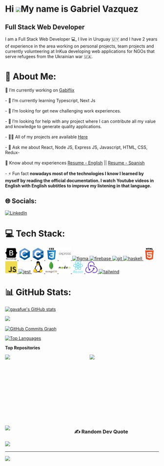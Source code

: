 Hi ![](https://user-images.githubusercontent.com/18350557/176309783-0785949b-9127-417c-8b55-ab5a4333674e.gif)My name is Gabriel Vazquez
=======================================================================================================================================

Full Stack Web Developer
------------------------

I am a Full Stack Web Developer 💻, I live in Uruguay 🇺🇾 and I have 2 years of experience in the area working on personal projects, team projects and currently volunteering at InKua developing web applications for NGOs that serve refugees from the Ukrainian war 🇺🇦.

# 💫 About Me:
🔭 I’m currently working on [Gabiflix](https://github.com/gavafue/movie-repository)<br><br>- 🌱 I’m currently learning Typescript, Next Js<br><br>- 👯 I’m looking for get new challenging work experiences.<br><br>- 🤝 I’m looking for help with any project where I can contribute all my value and knowledge to generate quality applications.<br><br>- 👨‍💻 All of my projects are available [Here](https://github.com/gavafue?tab=repositories)<br><br>- 💬 Ask me about React, Node JS, Express JS, Javascript, HTML, CSS, Redux-<br><br>📄 Know about my experiences [Resume - English](https://drive.google.com/file/d/1ZA0K6ZCiGdQqlA9KOiDV5_fO6pNecJsy/view?usp=sharing) || [Resume - Spanish](https://drive.google.com/file/d/1ZA0K6ZCiGdQqlA9KOiDV5_fO6pNecJsy/view?usp=sharing)<br><br>- ⚡ Fun fact **nowadays most of the technologies I know I learned by myself by reading the official documentation. I watch Youtube videos in English with English subtitles to improve my listening in that language.**


## 🌐 Socials:
[![LinkedIn](https://img.shields.io/badge/LinkedIn-%230077B5.svg?logo=linkedin&logoColor=white)](https://linkedin.com/in/gavafue) 

# 💻 Tech Stack:
<p align="left"> <a href="https://getbootstrap.com" target="_blank" rel="noreferrer"> <img src="https://raw.githubusercontent.com/devicons/devicon/master/icons/bootstrap/bootstrap-plain-wordmark.svg" alt="bootstrap" width="40" height="40"/> </a> <a href="https://www.cprogramming.com/" target="_blank" rel="noreferrer"> <img src="https://raw.githubusercontent.com/devicons/devicon/master/icons/c/c-original.svg" alt="c" width="40" height="40"/> </a> <a href="https://www.w3schools.com/cpp/" target="_blank" rel="noreferrer"> <img src="https://raw.githubusercontent.com/devicons/devicon/master/icons/cplusplus/cplusplus-original.svg" alt="cplusplus" width="40" height="40"/> </a> <a href="https://www.w3schools.com/css/" target="_blank" rel="noreferrer"> <img src="https://raw.githubusercontent.com/devicons/devicon/master/icons/css3/css3-original-wordmark.svg" alt="css3" width="40" height="40"/> </a> <a href="https://expressjs.com" target="_blank" rel="noreferrer"> <img src="https://raw.githubusercontent.com/devicons/devicon/master/icons/express/express-original-wordmark.svg" alt="express" width="40" height="40"/> </a> <a href="https://www.figma.com/" target="_blank" rel="noreferrer"> <img src="https://www.vectorlogo.zone/logos/figma/figma-icon.svg" alt="figma" width="40" height="40"/> </a> <a href="https://firebase.google.com/" target="_blank" rel="noreferrer"> <img src="https://www.vectorlogo.zone/logos/firebase/firebase-icon.svg" alt="firebase" width="40" height="40"/> </a> <a href="https://git-scm.com/" target="_blank" rel="noreferrer"> <img src="https://www.vectorlogo.zone/logos/git-scm/git-scm-icon.svg" alt="git" width="40" height="40"/> </a> <a href="https://www.haskell.org/" target="_blank" rel="noreferrer"> <img src="https://upload.wikimedia.org/wikipedia/commons/1/1c/Haskell-Logo.svg" alt="haskell" width="40" height="40"/> </a> <a href="https://www.w3.org/html/" target="_blank" rel="noreferrer"> <img src="https://raw.githubusercontent.com/devicons/devicon/master/icons/html5/html5-original-wordmark.svg" alt="html5" width="40" height="40"/> </a> <a href="https://developer.mozilla.org/en-US/docs/Web/JavaScript" target="_blank" rel="noreferrer"> <img src="https://raw.githubusercontent.com/devicons/devicon/master/icons/javascript/javascript-original.svg" alt="javascript" width="40" height="40"/> </a> <a href="https://jestjs.io" target="_blank" rel="noreferrer"> <img src="https://www.vectorlogo.zone/logos/jestjsio/jestjsio-icon.svg" alt="jest" width="40" height="40"/> </a> <a href="https://www.linux.org/" target="_blank" rel="noreferrer"> <img src="https://raw.githubusercontent.com/devicons/devicon/master/icons/linux/linux-original.svg" alt="linux" width="40" height="40"/> </a> <a href="https://www.mongodb.com/" target="_blank" rel="noreferrer"> <img src="https://raw.githubusercontent.com/devicons/devicon/master/icons/mongodb/mongodb-original-wordmark.svg" alt="mongodb" width="40" height="40"/> </a> <a href="https://nodejs.org" target="_blank" rel="noreferrer"> <img src="https://raw.githubusercontent.com/devicons/devicon/master/icons/nodejs/nodejs-original-wordmark.svg" alt="nodejs" width="40" height="40"/> </a> <a href="https://reactjs.org/" target="_blank" rel="noreferrer"> <img src="https://raw.githubusercontent.com/devicons/devicon/master/icons/react/react-original-wordmark.svg" alt="react" width="40" height="40"/> </a> <a href="https://redux.js.org" target="_blank" rel="noreferrer"> <img src="https://raw.githubusercontent.com/devicons/devicon/master/icons/redux/redux-original.svg" alt="redux" width="40" height="40"/> </a> <a href="https://tailwindcss.com/" target="_blank" rel="noreferrer"> <img src="https://www.vectorlogo.zone/logos/tailwindcss/tailwindcss-icon.svg" alt="tailwind" width="40" height="40"/> </a> </p>

# 📊 GitHub Stats:

<a href="http://www.github.com/gavafue"><img src="https://github-readme-stats.vercel.app/api?username=gavafue&show_icons=true&hide=&count_private=true&title_color=0891b2&text_color=ffffff&icon_color=0891b2&bg_color=1c1917&hide_border=true&show_icons=true" alt="gavafue's GitHub stats" /></a>

<a href="http://www.github.com/gavafue"><img src="https://github-readme-streak-stats.herokuapp.com/?user=gavafue&stroke=ffffff&background=1c1917&ring=0891b2&fire=0891b2&currStreakNum=ffffff&currStreakLabel=0891b2&sideNums=ffffff&sideLabels=ffffff&dates=ffffff&hide_border=true" /></a>

<a href="http://www.github.com/gavafue"><img src="https://github-readme-activity-graph.cyclic.app/graph?username=gavafue&bg_color=1c1917&color=ffffff&line=0891b2&point=ffffff&area_color=1c1917&area=true&hide_border=true&custom_title=GitHub%20Commits%20Graph" alt="GitHub Commits Graph" /></a>

<a href="https://github.com/gavafue" align="left"><img src="https://github-readme-stats.vercel.app/api/top-langs/?username=gavafue&langs_count=10&title_color=0891b2&text_color=ffffff&icon_color=0891b2&bg_color=1c1917&hide_border=true&locale=en&custom_title=Top%20%Languages" alt="Top Languages" /></a>

<b>Top Repositories</b>

<div width="100%" align="center"><a href="https://github.com/gavafue/movie-repository" align="left"><img align="left" width="45%" src="https://github-readme-stats.vercel.app/api/pin/?username=gavafue&repo=movie-repository&title_color=0891b2&text_color=ffffff&icon_color=0891b2&bg_color=1c1917&hide_border=true&locale=en" /></a><a href="https://github.com/gavafue/trackgenix-server" align="right"><img align="right" width="45%" src="https://github-readme-stats.vercel.app/api/pin/?username=gavafue&repo=trackgenix-server&title_color=0891b2&text_color=ffffff&icon_color=0891b2&bg_color=1c1917&hide_border=true&locale=en" /></a></div><br /><br /><br /><br /><br /><br /><br />

<br /><br /><br /><br /><br />

<div width="100%" align="center"><a href="https://github.com/gavafue/trackgenix-app" align="left"><img align="left" width="45%" src="https://github-readme-stats.vercel.app/api/pin/?username=gavafue&repo=trackgenix-app&title_color=0891b2&text_color=ffffff&icon_color=0891b2&bg_color=1c1917&hide_border=true&locale=en" /></a></div>

### ✍️ Random Dev Quote
![](https://quotes-github-readme.vercel.app/api?type=vetical&theme=radical)

---
[![](https://visitcount.itsvg.in/api?id=gavafue&icon=0&color=6)](https://visitcount.itsvg.in)

